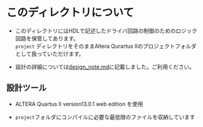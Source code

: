 # このディレクトリについて

- このディレクトリにはHDLで記述したドライバ回路の制御のためのロジック回路を保管してあります。</br>
  ```project``` ディレクトリをそのままAltera Qurartus IIのプロジェクトフォルダとして扱っていただけます。

- 設計の詳細については[design_note.md](design_note.md)に記載しました。ご利用ください。

## 設計ツール
- ALTERA Quartus II version13.0.1 web edition を使用

- ```project```フォルダにコンパイルに必要な最低限のファイルを収納しています

